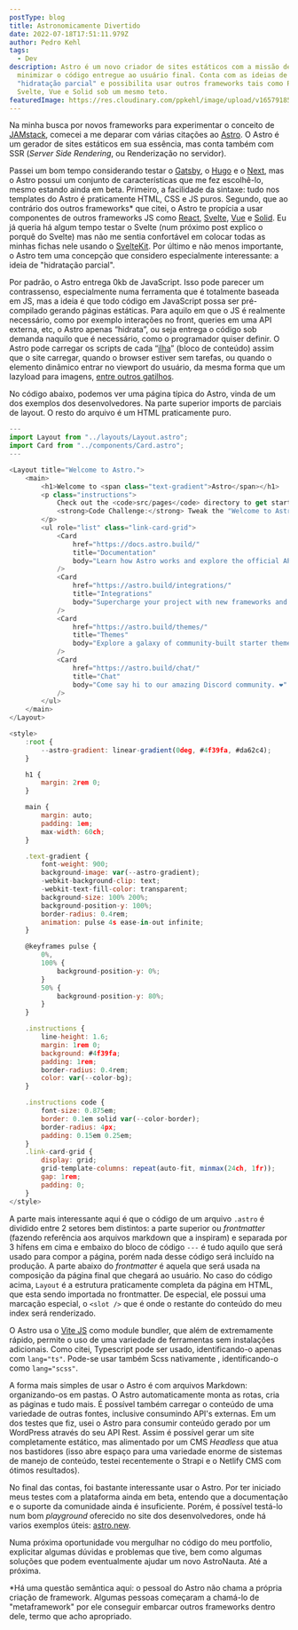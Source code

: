 ```yaml
---
postType: blog
title: Astronomicamente Divertido
date: 2022-07-18T17:51:11.979Z
author: Pedro Kehl
tags:
  - Dev
description: Astro é um novo criador de sites estáticos com a missão de
  minimizar o código entregue ao usuário final. Conta com as ideias de "ilhas",
  "hidratação parcial" e possibilita usar outros frameworks tais como React,
  Svelte, Vue e Solid sob um mesmo teto.
featuredImage: https://res.cloudinary.com/ppkehl/image/upload/v1657918513/blog/2864e840-2df2-11ec-b5e8-73b095e03049-astro_upwfwm.webp
---
```

Na minha busca por novos frameworks para experimentar o conceito de [JAMstack](https://jamstack.org/), comecei a me deparar com várias citações ao [Astro](https://astro.build/). O Astro é um gerador de sites estáticos em sua essência, mas conta também com SSR (*Server Side Rendering*, ou Renderização no servidor).

Passei um bom tempo considerando testar o [Gatsby](https://www.gatsbyjs.com/), o [Hugo](https://gohugo.io/) e o [Next](https://nextjs.org/), mas o Astro possui um conjunto de características que me fez escolhê-lo, mesmo estando ainda em beta. Primeiro, a facilidade da sintaxe: tudo nos templates do Astro é praticamente HTML, CSS e JS puros. Segundo, que ao contrário dos outros frameworks* que citei, o Astro te propícia a usar componentes de outros frameworks JS como [React](https://pt-br.reactjs.org/), [Svelte](https://svelte.dev/), [Vue](https://vuejs.org/) e [Solid](https://www.solidjs.com/). Eu já queria há algum tempo testar o Svelte (num próximo post explico o porquê do Svelte) mas não me sentia confortável em colocar todas as minhas fichas nele usando o [SvelteKit](https://kit.svelte.dev/). Por último e não menos importante, o Astro tem uma concepção que considero especialmente interessante: a ideia de "hidratação parcial". 

Por padrão, o Astro entrega 0kb de JavaScript. Isso pode parecer um contrassenso, especialmente numa ferramenta que é totalmente baseada em JS, mas a ideia é que todo código em JavaScript possa ser pré-compilado gerando páginas estáticas. Para aquilo em que o JS é realmente necessário, como por exemplo interações no front, queries em uma API externa, etc, o Astro apenas “hidrata”, ou seja entrega o código sob demanda naquilo que é necessário, como o programador quiser definir. O Astro pode carregar os scripts de cada “[ilha](https://jasonformat.com/islands-architecture/)” (bloco de conteúdo) assim que o site carregar, quando o browser estiver sem tarefas, ou quando o elemento dinâmico entrar no viewport do usuário, da mesma forma que um lazyload para imagens, [entre outros gatilhos](https://docs.astro.build/pt-br/reference/directives-reference/#diretivas-de-cliente).

No código abaixo, podemos ver uma página típica do Astro, vinda de um dos exemplos dos desenvolvedores. Na parte superior imports de parciais de layout. O resto do arquivo é um HTML praticamente puro.

```javascript
---
import Layout from "../layouts/Layout.astro";
import Card from "../components/Card.astro";
---

<Layout title="Welcome to Astro.">
	<main>
		<h1>Welcome to <span class="text-gradient">Astro</span></h1>
		<p class="instructions">
			Check out the <code>src/pages</code> directory to get started.<br />
			<strong>Code Challenge:</strong> Tweak the "Welcome to Astro" message above.
		</p>
		<ul role="list" class="link-card-grid">
			<Card
				href="https://docs.astro.build/"
				title="Documentation"
				body="Learn how Astro works and explore the official API docs."
			/>
			<Card
				href="https://astro.build/integrations/"
				title="Integrations"
				body="Supercharge your project with new frameworks and libraries."
			/>
			<Card
				href="https://astro.build/themes/"
				title="Themes"
				body="Explore a galaxy of community-built starter themes."
			/>
			<Card
				href="https://astro.build/chat/"
				title="Chat"
				body="Come say hi to our amazing Discord community. ❤️"
			/>
		</ul>
	</main>
</Layout>

<style>
	:root {
		--astro-gradient: linear-gradient(0deg, #4f39fa, #da62c4);
	}

	h1 {
		margin: 2rem 0;
	}

	main {
		margin: auto;
		padding: 1em;
		max-width: 60ch;
	}

	.text-gradient {
		font-weight: 900;
		background-image: var(--astro-gradient);
		-webkit-background-clip: text;
		-webkit-text-fill-color: transparent;
		background-size: 100% 200%;
		background-position-y: 100%;
		border-radius: 0.4rem;
		animation: pulse 4s ease-in-out infinite;
	}

	@keyframes pulse {
		0%,
		100% {
			background-position-y: 0%;
		}
		50% {
			background-position-y: 80%;
		}
	}

	.instructions {
		line-height: 1.6;
		margin: 1rem 0;
		background: #4f39fa;
		padding: 1rem;
		border-radius: 0.4rem;
		color: var(--color-bg);
	}

	.instructions code {
		font-size: 0.875em;
		border: 0.1em solid var(--color-border);
		border-radius: 4px;
		padding: 0.15em 0.25em;
	}
	.link-card-grid {
		display: grid;
		grid-template-columns: repeat(auto-fit, minmax(24ch, 1fr));
		gap: 1rem;
		padding: 0;
	}
</style>
```

A parte mais interessante aqui é que o código de um arquivo `.astro` é dividido entre 2 setores bem distintos: a parte superior ou *frontmatter* (fazendo referência aos arquivos markdown que a inspiram) e separada por 3 hífens em cima e embaixo do bloco de código `---` é tudo aquilo que será usado para compor a página, porém nada desse código será incluído na produção. A parte abaixo do *frontmatter* é aquela que será usada na composição da página final que chegará ao usuário. No caso do código acima, `Layout` é a estrutura praticamente completa da página em HTML, que esta sendo importada no frontmatter. De especial, ele possui uma marcação especial, o `<slot />` que é onde o restante do conteúdo do meu index será renderizado.

O Astro usa o [Vite JS](https://vitejs.dev/) como module bundler, que além de extremamente rápido, permite o uso de uma variedade de ferramentas sem instalações adicionais. Como citei, Typescript pode ser usado, identificando-o apenas com `lang="ts"`. Pode-se usar também Scss nativamente , identificando-o como `lang="scss"`. 

A forma mais simples de usar o Astro é com arquivos Markdown: organizando-os em pastas. O Astro automaticamente monta as rotas, cria as páginas e tudo mais. É possível também carregar o conteúdo de uma variedade de outras fontes, inclusive consumindo API's externas. Em um dos testes que fiz, usei o Astro para consumir conteúdo gerado por um WordPress através do seu API Rest. Assim é possível gerar um site completamente estático, mas alimentado por um CMS *Headless* que atua nos bastidores (isso abre espaço para uma variedade enorme de sistemas de manejo de conteúdo, testei recentemente o Strapi e o Netlify CMS com ótimos resultados).

No final das contas, foi bastante interessante usar o Astro. Por ter iniciado meus testes com a plataforma ainda em beta, entendo que a documentação e o suporte da comunidade ainda é insuficiente. Porém, é possível testá-lo num bom *playground* oferecido no site dos desenvolvedores, onde há varios exemplos úteis: [astro.new](https://astro.new/).

Numa próxima oportunidade vou mergulhar no código do meu portfolio, explicitar algumas dúvidas e problemas que tive, bem como algumas soluções que podem eventualmente ajudar um novo AstroNauta. Até a próxima.

\*Há uma questão semântica aqui: o pessoal do Astro não chama a própria criação de framework. Algumas pessoas começaram a chamá-lo de "metaframework" por ele conseguir embarcar outros frameworks dentro dele, termo que acho apropriado.